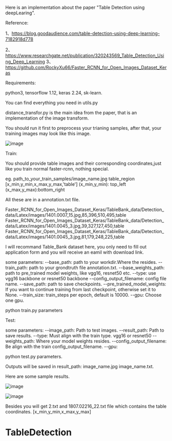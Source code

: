 
Here is an implementation about the paper "Table Detection using deepLearing".

Reference:

1、https://blog.goodaudience.com/table-detection-using-deep-learning-7182918d778

2、https://www.researchgate.net/publication/320243569_Table_Detection_Using_Deep_Learning
3、https://github.com/RockyXu66/Faster_RCNN_for_Open_Images_Dataset_Keras

Requirements:

python3, tensorflow 1.12, keras 2.24, sk-learn.


You can find everything you need in utils.py

distance_transfor.py is the main idea from the paper, that is an implementation of the image transform.

You should run it first to preprocess your trianing samples, after that, your training images may look like this image.


![image](http://github.com/luckydog5/TabelDetection/raw/master/new_result/1403.6535_129.jpg)




Train:

You should provide  table images  and their corresponding coordinates,just like you train normal faster-rcnn, nothing special.

eg.   path_to_your_train_samples/image_name.jpg   table_region [x_min,y_min,x_max,y_max,'table']  (x_min,y_min): top_left  (x_max,y_max):bottom_right

All these are in a annotation.txt file.

Faster_RCNN_for_Open_Images_Dataset_Keras/TableBank_data/Detection_data/Latex/images/1401.0007_15.jpg,85,396,510,495,table
Faster_RCNN_for_Open_Images_Dataset_Keras/TableBank_data/Detection_data/Latex/images/1401.0045_3.jpg,39,327,127,450,table
Faster_RCNN_for_Open_Images_Dataset_Keras/TableBank_data/Detection_data/Latex/images/1401.0045_3.jpg,81,179,248,225,table

I will recommand Table_Bank dataset here, you only need to fill out application form and you will receive an eamil with download link.

some parameters:
	--base_path: path to your workdir.Where the resides.
	--train_path: path to your grondtruth file annotation.txt.
	--base_weights_path: path to pre_trained model weights, like vgg16, resnet50 etc.
	--type:  use vgg16 backbone or resnet50 backbone
	--config_output_filename:  config file name.
	--save_path:  path to save checkpoints.
	--pre_trained_model_weights: If you want to continue training from last checkpoint, otherwise set it to None.
	--train_size:  train_steps per epoch, default is 10000.
	--gpu: Choose one gpu.

python train.py parameters

Test:

some parameters:
	--image_path: Path to test images.
	--result_path: Path to save results.
	--type:  Must align with the train type. vgg16 or resnet50
	--weights_path: Where your model weights resides.
	--config_output_filename: Be align with the train config_output_filename.
	--gpu: 

python test.py parameters.

Outputs will be saved in result_path: image_name.jpg  image_name.txt.

Here are some sample results.

![image](http://github.com/luckydog5/TabelDetection/raw/master/new_result/1807.02216_22.jpg)

![image](http://github.com/luckydog5/TabelDetection/raw/master/new_result/2.png)

Besides you will get 2.txt and 1807.02216_22.txt file which contains the table coordinates.  [x_min,y_min,x_max,y_max]

# TableDetection
